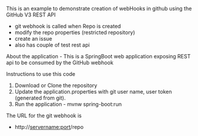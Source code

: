 This is an example to demonstrate creation of webHooks in github using the GitHub V3 REST API
  - git webhook is called when Repo is created
  - modify the repo properties (restricted repository)
  - create an issue
  - also has couple of test rest api 
  
  About the application -
  This is a SpringBoot web application exposing REST api to be consumed by the GitHub webhook
  
  Instructions to use this code
  1. Download or Clone the repository
  2. Update the application.properties with git user name, user token (generated from git).
  3. Run the application - mvnw spring-boot:run
  
  The URL for the git webhook is 
  - http://<servername:port>/repo
